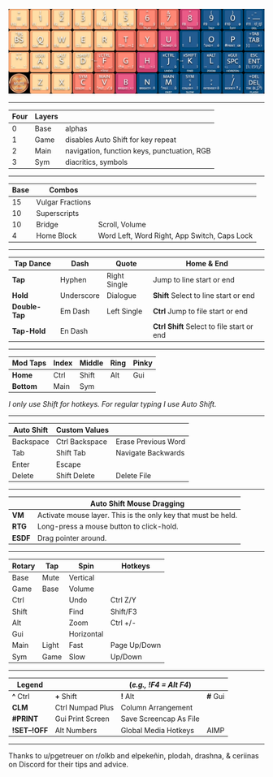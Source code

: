 ![SA Vilebloom.png](https://github.com/WandersFar/Planck/blob/main/SA%20Vilebloom.png)
___
Four|Layers||
---|---|---
0|Base|alphas
1|Game|disables Auto Shift for key repeat
2|Main|navigation, function keys, punctuation, RGB
3|Sym|diacritics, symbols
___
Base|Combos||
---|---|---
15|Vulgar Fractions
10|Superscripts
10|Bridge|Scroll, Volume
4|Home Block|Word Left, Word Right, App Switch, Caps Lock
___
Tap Dance|Dash|Quote|Home & End
---|---|---|---
**Tap**|Hyphen|Right Single|Jump to line start or end
**Hold**|Underscore|Dialogue|**Shift** Select to line start or end
**Double-Tap**|Em Dash|Left Single|**Ctrl** Jump to file start or end
**Tap-Hold**|En Dash||**Ctrl Shift** Select to file start or end
___
Mod Taps|Index|Middle|Ring|Pinky
---|---|---|---|---
**Home**|Ctrl|Shift|Alt|Gui
**Bottom**|Main|Sym

*I only use Shift for hotkeys. For regular typing I use Auto Shift.*
___
Auto Shift|Custom Values||
---|---|---
Backspace|Ctrl Backspace|Erase Previous Word
Tab|Shift Tab|Navigate Backwards
Enter|Escape
Delete|Shift Delete|Delete File
___
||Auto Shift Mouse Dragging
---|---
**VM**|Activate mouse layer. This is the only key that must be held.
**RTG**|Long-press a mouse button to click-hold.
**ESDF**|Drag pointer around.
___
Rotary|Tap|Spin|Hotkeys
---|---|---|---
Base|Mute|Vertical
Game|Base|Volume
Ctrl||Undo|Ctrl Z/Y
Shift||Find|Shift/F3
Alt||Zoom|Ctrl +/-
Gui||Horizontal
Main|Light|Fast|Page Up/Down
Sym|Game|Slow|Up/Down
___
Legend||(*e.g., !F4 = Alt F4*)||
---|---|---|---
**^** Ctrl|**+** Shift|**!** Alt|**\#** Gui
**CLM**|Ctrl Numpad Plus|Column Arrangement
**\#PRINT**|Gui Print Screen|Save Screencap As File
**!SET–!OFF**|Alt Numbers|Global Media Hotkeys|AIMP
___
Thanks to u/pgetreuer on r/olkb and elpekeñin, plodah, drashna, & ceriinas on Discord for their tips and advice.
